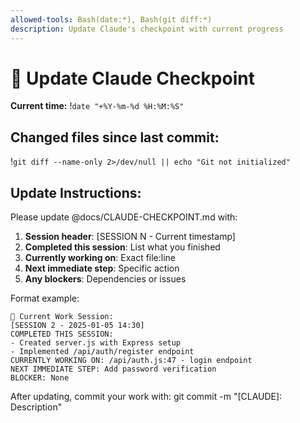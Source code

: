 ```yaml
---
allowed-tools: Bash(date:*), Bash(git diff:*)
description: Update Claude's checkpoint with current progress
---
```


# 📝 Update Claude Checkpoint

**Current time:** !`date "+%Y-%m-%d %H:%M:%S"`

## Changed files since last commit:
!`git diff --name-only 2>/dev/null || echo "Git not initialized"`

## Update Instructions:
Please update @docs/CLAUDE-CHECKPOINT.md with:

1. **Session header**: [SESSION N - Current timestamp]
2. **Completed this session**: List what you finished
3. **Currently working on**: Exact file:line
4. **Next immediate step**: Specific action
5. **Any blockers**: Dependencies or issues

Format example:
```
🚧 Current Work Session:
[SESSION 2 - 2025-01-05 14:30]
COMPLETED THIS SESSION:
- Created server.js with Express setup
- Implemented /api/auth/register endpoint
CURRENTLY WORKING ON: /api/auth.js:47 - login endpoint
NEXT IMMEDIATE STEP: Add password verification
BLOCKER: None
```

After updating, commit your work with: git commit -m "[CLAUDE]: Description"